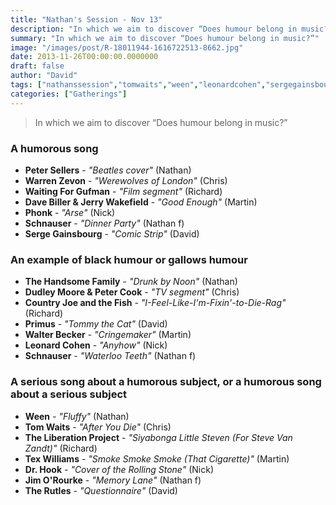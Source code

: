 ```yaml
---
title: "Nathan's Session - Nov 13"
description: "In which we aim to discover “Does humour belong in music?”"
summary: "In which we aim to discover “Does humour belong in music?”"
image: "/images/post/R-18011944-1616722513-8662.jpg"
date: 2013-11-26T00:00:00.0000000
draft: false
author: "David"
tags: ["nathanssession","tomwaits","ween","leonardcohen","sergegainsbourg","countryjoeandthefish","therutles","warrenzevon","walterbecker","primus","schnauser","schnauser","texwilliams","phonk","drhook","jimorourke","petersellers","waitingforgufman","thehandsomefamily","theliberationproject","dudleymooreandpetercook","davebillerandjerrywakefield"]
categories: ["Gatherings"]
---
```

> In which we aim to discover “Does humour belong in music?”
### A humorous song
- **Peter Sellers** - _"Beatles cover"_ (Nathan)
- **Warren Zevon** - _"Werewolves of London"_ (Chris)
- **Waiting For Gufman** - _"Film segment"_ (Richard)
- **Dave Biller & Jerry Wakefield** - _"Good Enough"_ (Martin)
- **Phonk** - _"Arse"_ (Nick)
- **Schnauser** - _"Dinner Party"_ (Nathan f)
- **Serge Gainsbourg** - _"Comic Strip"_ (David)
### An example of black humour or gallows humour
- **The Handsome Family** - _"Drunk by Noon"_ (Nathan)
- **Dudley Moore & Peter Cook** - _"TV segment"_ (Chris)
- **Country Joe and the Fish** - _"I-Feel-Like-I'm-Fixin'-to-Die-Rag"_ (Richard)
- **Primus** - _"Tommy the Cat"_ (David)
- **Walter Becker** - _"Cringemaker"_ (Martin)
- **Leonard Cohen** - _"Anyhow"_ (Nick)
- **Schnauser** - _"Waterloo Teeth"_ (Nathan f)
### A serious song about a humorous subject, or a humorous song about a serious subject
- **Ween** - _"Fluffy"_ (Nathan)
- **Tom Waits** - _"After You Die"_ (Chris)
- **The Liberation Project** - _"Siyabonga Little Steven (For Steve Van Zandt)"_ (Richard)
- **Tex Williams** - _"Smoke Smoke Smoke (That Cigarette)"_ (Martin)
- **Dr. Hook** - _"Cover of the Rolling Stone"_ (Nick)
- **Jim O'Rourke** - _"Memory Lane"_ (Nathan f)
- **The Rutles** - _"Questionnaire"_ (David)

